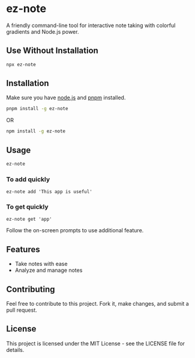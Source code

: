 # ez-note

A friendly command-line tool for interactive note taking with colorful gradients and Node.js power.

## Use Without Installation

```bash
npx ez-note
```

## Installation

Make sure you have [node.js](https://nodejs.org/) and [pnpm](https://pnpm.io/) installed.

```bash
pnpm install -g ez-note
```

OR

```bash
npm install -g ez-note
```

## Usage

```bash
ez-note

```

### To add quickly

```
ez-note add 'This app is useful'
```

### To get quickly

```
ez-note get 'app'
```

Follow the on-screen prompts to use additional feature.

## Features

- Take notes with ease
- Analyze and manage notes

## Contributing

Feel free to contribute to this project. Fork it, make changes, and submit a pull request.

## License

This project is licensed under the MIT License - see the LICENSE file for details.
